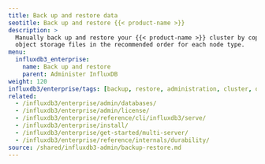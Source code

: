 ```yaml
---
title: Back up and restore data
seotitle: Back up and restore {{< product-name >}}
description: >
  Manually back up and restore your {{< product-name >}} cluster by copying
  object storage files in the recommended order for each node type.
menu:
  influxdb3_enterprise:
    name: Back up and restore
    parent: Administer InfluxDB
weight: 120
influxdb3/enterprise/tags: [backup, restore, administration, cluster, object storage]
related:
  - /influxdb3/enterprise/admin/databases/
  - /influxdb3/enterprise/admin/license/
  - /influxdb3/enterprise/reference/cli/influxdb3/serve/
  - /influxdb3/enterprise/install/
  - /influxdb3/enterprise/get-started/multi-server/
  - /influxdb3/enterprise/reference/internals/durability/
source: /shared/influxdb3-admin/backup-restore.md
---
```


<!-- The content for this page is at:
//SOURCE - content/shared/influxdb3-admin/backup-restore.md
-->
